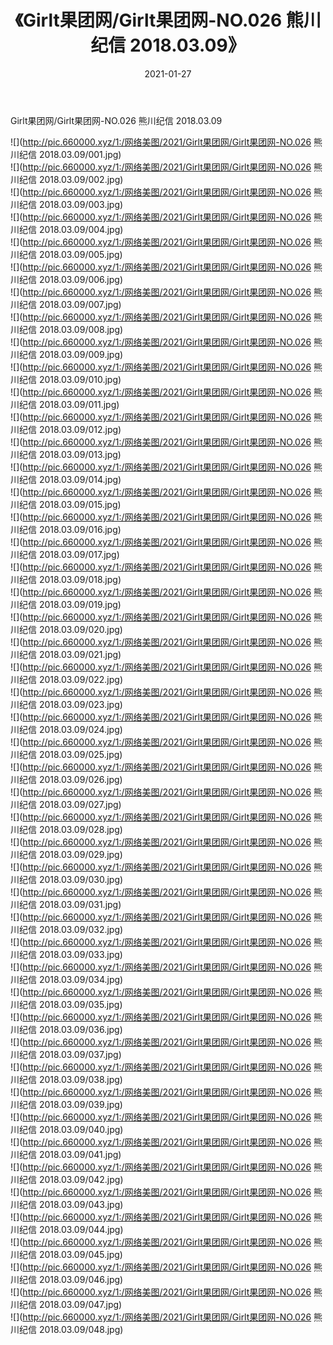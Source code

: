 ﻿---
layout: post
title:  《Girlt果团网/Girlt果团网-NO.026 熊川纪信 2018.03.09》
date:   2021-01-27
img: http://pic.660000.xyz/1:/网络美图/2021/Girlt果团网/Girlt果团网-NO.026 熊川纪信 2018.03.09/000.jpg
categories: [美女, 清纯, 唯美]
---

Girlt果团网/Girlt果团网-NO.026 熊川纪信 2018.03.09

 ![](http://pic.660000.xyz/1:/网络美图/2021/Girlt果团网/Girlt果团网-NO.026 熊川纪信 2018.03.09/001.jpg) <br>![](http://pic.660000.xyz/1:/网络美图/2021/Girlt果团网/Girlt果团网-NO.026 熊川纪信 2018.03.09/002.jpg) <br>![](http://pic.660000.xyz/1:/网络美图/2021/Girlt果团网/Girlt果团网-NO.026 熊川纪信 2018.03.09/003.jpg) <br>![](http://pic.660000.xyz/1:/网络美图/2021/Girlt果团网/Girlt果团网-NO.026 熊川纪信 2018.03.09/004.jpg) <br>![](http://pic.660000.xyz/1:/网络美图/2021/Girlt果团网/Girlt果团网-NO.026 熊川纪信 2018.03.09/005.jpg) <br>![](http://pic.660000.xyz/1:/网络美图/2021/Girlt果团网/Girlt果团网-NO.026 熊川纪信 2018.03.09/006.jpg) <br>![](http://pic.660000.xyz/1:/网络美图/2021/Girlt果团网/Girlt果团网-NO.026 熊川纪信 2018.03.09/007.jpg) <br>![](http://pic.660000.xyz/1:/网络美图/2021/Girlt果团网/Girlt果团网-NO.026 熊川纪信 2018.03.09/008.jpg) <br>![](http://pic.660000.xyz/1:/网络美图/2021/Girlt果团网/Girlt果团网-NO.026 熊川纪信 2018.03.09/009.jpg) <br>![](http://pic.660000.xyz/1:/网络美图/2021/Girlt果团网/Girlt果团网-NO.026 熊川纪信 2018.03.09/010.jpg) <br>![](http://pic.660000.xyz/1:/网络美图/2021/Girlt果团网/Girlt果团网-NO.026 熊川纪信 2018.03.09/011.jpg) <br>![](http://pic.660000.xyz/1:/网络美图/2021/Girlt果团网/Girlt果团网-NO.026 熊川纪信 2018.03.09/012.jpg) <br>![](http://pic.660000.xyz/1:/网络美图/2021/Girlt果团网/Girlt果团网-NO.026 熊川纪信 2018.03.09/013.jpg) <br>![](http://pic.660000.xyz/1:/网络美图/2021/Girlt果团网/Girlt果团网-NO.026 熊川纪信 2018.03.09/014.jpg) <br>![](http://pic.660000.xyz/1:/网络美图/2021/Girlt果团网/Girlt果团网-NO.026 熊川纪信 2018.03.09/015.jpg) <br>![](http://pic.660000.xyz/1:/网络美图/2021/Girlt果团网/Girlt果团网-NO.026 熊川纪信 2018.03.09/016.jpg) <br>![](http://pic.660000.xyz/1:/网络美图/2021/Girlt果团网/Girlt果团网-NO.026 熊川纪信 2018.03.09/017.jpg) <br>![](http://pic.660000.xyz/1:/网络美图/2021/Girlt果团网/Girlt果团网-NO.026 熊川纪信 2018.03.09/018.jpg) <br>![](http://pic.660000.xyz/1:/网络美图/2021/Girlt果团网/Girlt果团网-NO.026 熊川纪信 2018.03.09/019.jpg) <br>![](http://pic.660000.xyz/1:/网络美图/2021/Girlt果团网/Girlt果团网-NO.026 熊川纪信 2018.03.09/020.jpg) <br>![](http://pic.660000.xyz/1:/网络美图/2021/Girlt果团网/Girlt果团网-NO.026 熊川纪信 2018.03.09/021.jpg) <br>![](http://pic.660000.xyz/1:/网络美图/2021/Girlt果团网/Girlt果团网-NO.026 熊川纪信 2018.03.09/022.jpg) <br>![](http://pic.660000.xyz/1:/网络美图/2021/Girlt果团网/Girlt果团网-NO.026 熊川纪信 2018.03.09/023.jpg) <br>![](http://pic.660000.xyz/1:/网络美图/2021/Girlt果团网/Girlt果团网-NO.026 熊川纪信 2018.03.09/024.jpg) <br>![](http://pic.660000.xyz/1:/网络美图/2021/Girlt果团网/Girlt果团网-NO.026 熊川纪信 2018.03.09/025.jpg) <br>![](http://pic.660000.xyz/1:/网络美图/2021/Girlt果团网/Girlt果团网-NO.026 熊川纪信 2018.03.09/026.jpg) <br>![](http://pic.660000.xyz/1:/网络美图/2021/Girlt果团网/Girlt果团网-NO.026 熊川纪信 2018.03.09/027.jpg) <br>![](http://pic.660000.xyz/1:/网络美图/2021/Girlt果团网/Girlt果团网-NO.026 熊川纪信 2018.03.09/028.jpg) <br>![](http://pic.660000.xyz/1:/网络美图/2021/Girlt果团网/Girlt果团网-NO.026 熊川纪信 2018.03.09/029.jpg) <br>![](http://pic.660000.xyz/1:/网络美图/2021/Girlt果团网/Girlt果团网-NO.026 熊川纪信 2018.03.09/030.jpg) <br>![](http://pic.660000.xyz/1:/网络美图/2021/Girlt果团网/Girlt果团网-NO.026 熊川纪信 2018.03.09/031.jpg) <br>![](http://pic.660000.xyz/1:/网络美图/2021/Girlt果团网/Girlt果团网-NO.026 熊川纪信 2018.03.09/032.jpg) <br>![](http://pic.660000.xyz/1:/网络美图/2021/Girlt果团网/Girlt果团网-NO.026 熊川纪信 2018.03.09/033.jpg) <br>![](http://pic.660000.xyz/1:/网络美图/2021/Girlt果团网/Girlt果团网-NO.026 熊川纪信 2018.03.09/034.jpg) <br>![](http://pic.660000.xyz/1:/网络美图/2021/Girlt果团网/Girlt果团网-NO.026 熊川纪信 2018.03.09/035.jpg) <br>![](http://pic.660000.xyz/1:/网络美图/2021/Girlt果团网/Girlt果团网-NO.026 熊川纪信 2018.03.09/036.jpg) <br>![](http://pic.660000.xyz/1:/网络美图/2021/Girlt果团网/Girlt果团网-NO.026 熊川纪信 2018.03.09/037.jpg) <br>![](http://pic.660000.xyz/1:/网络美图/2021/Girlt果团网/Girlt果团网-NO.026 熊川纪信 2018.03.09/038.jpg) <br>![](http://pic.660000.xyz/1:/网络美图/2021/Girlt果团网/Girlt果团网-NO.026 熊川纪信 2018.03.09/039.jpg) <br>![](http://pic.660000.xyz/1:/网络美图/2021/Girlt果团网/Girlt果团网-NO.026 熊川纪信 2018.03.09/040.jpg) <br>![](http://pic.660000.xyz/1:/网络美图/2021/Girlt果团网/Girlt果团网-NO.026 熊川纪信 2018.03.09/041.jpg) <br>![](http://pic.660000.xyz/1:/网络美图/2021/Girlt果团网/Girlt果团网-NO.026 熊川纪信 2018.03.09/042.jpg) <br>![](http://pic.660000.xyz/1:/网络美图/2021/Girlt果团网/Girlt果团网-NO.026 熊川纪信 2018.03.09/043.jpg) <br>![](http://pic.660000.xyz/1:/网络美图/2021/Girlt果团网/Girlt果团网-NO.026 熊川纪信 2018.03.09/044.jpg) <br>![](http://pic.660000.xyz/1:/网络美图/2021/Girlt果团网/Girlt果团网-NO.026 熊川纪信 2018.03.09/045.jpg) <br>![](http://pic.660000.xyz/1:/网络美图/2021/Girlt果团网/Girlt果团网-NO.026 熊川纪信 2018.03.09/046.jpg) <br>![](http://pic.660000.xyz/1:/网络美图/2021/Girlt果团网/Girlt果团网-NO.026 熊川纪信 2018.03.09/047.jpg) <br>![](http://pic.660000.xyz/1:/网络美图/2021/Girlt果团网/Girlt果团网-NO.026 熊川纪信 2018.03.09/048.jpg) <br>
